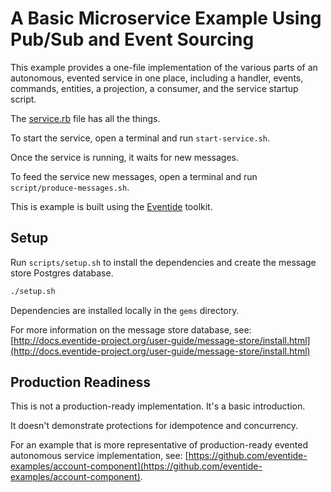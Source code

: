 # A Basic Microservice Example Using Pub/Sub and Event Sourcing

This example provides a one-file implementation of the various parts of an autonomous, evented service in one place, including a handler, events, commands, entities, a projection, a consumer, and the service startup script.

The [service.rb](https://github.com/eventide-examples/account-basics/blob/master/service.rb) file has all the things.

To start the service, open a terminal and run `start-service.sh`.

Once the service is running, it waits for new messages.

To feed the service new messages, open a terminal and run `script/produce-messages.sh`.

This is example is built using the [Eventide](http://docs.eventide-project.org/) toolkit.

## Setup

Run `scripts/setup.sh` to install the dependencies and create the message store Postgres database.

``` bash
./setup.sh
```

Dependencies are installed locally in the `gems` directory.

For more information on the message store database, see: [http://docs.eventide-project.org/user-guide/message-store/install.html](http://docs.eventide-project.org/user-guide/message-store/install.html)

## Production Readiness

This is not a production-ready implementation. It's a basic introduction.

It doesn't demonstrate protections for idempotence and concurrency.

For an example that is more representative of production-ready evented autonomous service implementation, see: [https://github.com/eventide-examples/account-component](https://github.com/eventide-examples/account-component).
